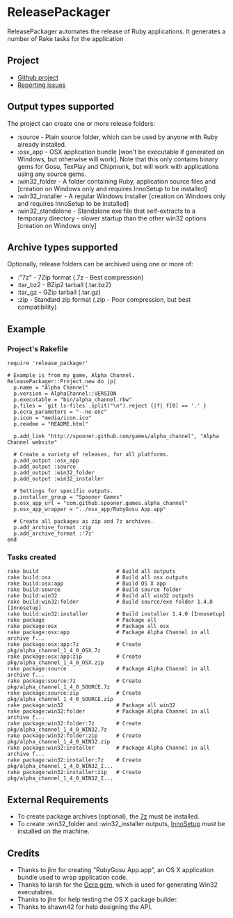 ReleasePackager
================

ReleasePackager automates the release of Ruby applications. It generates a number of Rake tasks for the application

Project
-------

* [Github project](https://github.com/Spooner/release_packager)
* [Reporting issues](https://github.com/Spooner/release_packager/issues)

Output types supported
----------------------

The project can create one or more release folders:

* :source - Plain source folder, which can be used by anyone with Ruby already installed.
* :osx_app - OSX application bundle [won't be executable if generated on Windows, but otherwise will work]. Note that this only contains binary gems for Gosu, TexPlay and Chipmunk, but will work with applications using any source gems.
* :win32_folder - A folder containing Ruby, application source files and [creation on Windows only and requires InnoSetup to be installed]
* :win32_installer - A regular Windows installer [creation on Windows only and requires InnoSetup to be installed]
* :win32_standalone - Standalone exe file that self-extracts to a temporary directory - slower startup than the other win32 options [creation on Windows only]

Archive types supported
-----------------------

Optionally, release folders can be archived using one or more of:

* :"7z" - 7Zip format (.7z - Best compression)
* :tar_bz2 - BZip2 tarball (.tar.bz2)
* :tar_gz - GZip tarball (.tar.gz)
* :zip - Standard zip format (.zip - Poor compression, but best compatibility)

Example
-------

### Project's Rakefile

    require 'release_packager'

    # Example is from my game, Alpha Channel.
    ReleasePackager::Project.new do |p|
      p.name = "Alpha Channel"
      p.version = AlphaChannel::VERSION
      p.executable = "bin/alpha_channel.rbw"
      p.files = `git ls-files`.split("\n").reject {|f| f[0] == '.' }
      p.ocra_parameters = "--no-enc"
      p.icon = "media/icon.ico"
      p.readme = "README.html"

      p.add_link "http://spooner.github.com/games/alpha_channel", "Alpha Channel website"

      # Create a variety of releases, for all platforms.
      p.add_output :osx_app
      p.add_output :source
      p.add_output :win32_folder
      p.add_output :win32_installer

      # Settings for specific outputs.
      p.installer_group = "Spooner Games"
      p.osx_app_url = "com.github.spooner.games.alpha_channel"
      p.osx_app_wrapper = "../osx_app/RubyGosu App.app"

      # Create all packages as zip and 7z archives.
      p.add_archive_format :zip
      p.add_archive_format :'7z'
    end

### Tasks created

    rake build                         # Build all outputs
    rake build:osx                     # Build all osx outputs
    rake build:osx:app                 # Build OS X app
    rake build:source                  # Build source folder
    rake build:win32                   # Build all win32 outputs
    rake build:win32:folder            # Build source/exe folder 1.4.0 [Innosetup]
    rake build:win32:installer         # Build installer 1.4.0 [Innosetup]
    rake package                       # Package all
    rake package:osx                   # Package all osx
    rake package:osx:app               # Package Alpha Channel in all archive f...
    rake package:osx:app:7z            # Create pkg/alpha_channel_1_4_0_OSX.7z
    rake package:osx:app:zip           # Create pkg/alpha_channel_1_4_0_OSX.zip
    rake package:source                # Package Alpha Channel in all archive f...
    rake package:source:7z             # Create pkg/alpha_channel_1_4_0_SOURCE.7z
    rake package:source:zip            # Create pkg/alpha_channel_1_4_0_SOURCE.zip
    rake package:win32                 # Package all win32
    rake package:win32:folder          # Package Alpha Channel in all archive f...
    rake package:win32:folder:7z       # Create pkg/alpha_channel_1_4_0_WIN32.7z
    rake package:win32:folder:zip      # Create pkg/alpha_channel_1_4_0_WIN32.zip
    rake package:win32:installer       # Package Alpha Channel in all archive f...
    rake package:win32:installer:7z    # Create pkg/alpha_channel_1_4_0_WIN32_I...
    rake package:win32:installer:zip   # Create pkg/alpha_channel_1_4_0_WIN32_I...

External Requirements
---------------------

* To create package archives (optional), the [7z](http://www.7-zip.org/download.html) must be installed.
* To create :win32_folder and :win32_installer outputs, [InnoSetup](http://www.jrsoftware.org/isdl.php) must be installed on the machine.

Credits
-------

* Thanks to jlnr for creating "RubyGosu App.app", an OS X application bundle used to wrap application code.
* Thanks to larsh for the [Ocra gem](http://ocra.rubyforge.org/), which is used for generating Win32 executables.
* Thanks to jlnr for help testing the OS X package builder.
* Thanks to shawn42 for help designing the API.

